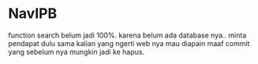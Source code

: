 # NavIPB

function search belum jadi 100%. karena belum ada database nya.. minta pendapat dulu sama kalian yang ngerti web nya mau diapain
maaf commit yang sebelum nya mungkin jadi ke hapus. 

